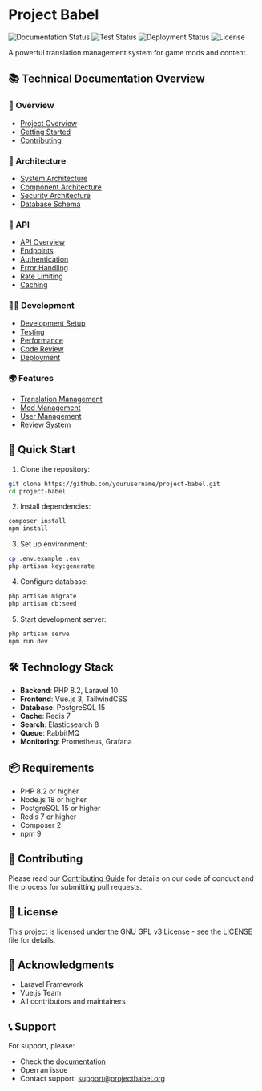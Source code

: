 # Project Babel

![Documentation Status](https://img.shields.io/badge/docs-in%20progress-yellow)
![Test Status](https://img.shields.io/badge/tests-not%20started-red)
![Deployment Status](https://img.shields.io/badge/deployment-not%20deployed-red)
![License](https://img.shields.io/badge/license-GNU%20GPL%20v3-blue)

A powerful translation management system for game mods and content.

## 📚 Technical Documentation Overview

### 🧠 Overview
- [Project Overview](docs/overview/project-overview.md)
- [Getting Started](docs/overview/getting-started.md)
- [Contributing](docs/overview/contributing.md)

### 🧱 Architecture
- [System Architecture](docs/architecture/system-architecture.md)
- [Component Architecture](docs/architecture/component-architecture.md)
- [Security Architecture](docs/architecture/security-architecture.md)
- [Database Schema](docs/architecture/database-schema.md)

### 🔌 API
- [API Overview](docs/api/api-overview.md)
- [Endpoints](docs/api/endpoints.md)
- [Authentication](docs/api/authentication.md)
- [Error Handling](docs/api/error-handling.md)
- [Rate Limiting](docs/api/rate-limiting.md)
- [Caching](docs/api/caching.md)

### 🧑‍💻 Development
- [Development Setup](docs/development/setup.md)
- [Testing](docs/development/testing.md)
- [Performance](docs/development/performance.md)
- [Code Review](docs/development/code-review.md)
- [Deployment](docs/development/deployment.md)

### 🌍 Features
- [Translation Management](docs/features/translation.md)
- [Mod Management](docs/features/mod.md)
- [User Management](docs/features/user.md)
- [Review System](docs/features/review.md)

## 🚀 Quick Start

1. Clone the repository:
```bash
git clone https://github.com/yourusername/project-babel.git
cd project-babel
```

2. Install dependencies:
```bash
composer install
npm install
```

3. Set up environment:
```bash
cp .env.example .env
php artisan key:generate
```

4. Configure database:
```bash
php artisan migrate
php artisan db:seed
```

5. Start development server:
```bash
php artisan serve
npm run dev
```

## 🛠️ Technology Stack

- **Backend**: PHP 8.2, Laravel 10
- **Frontend**: Vue.js 3, TailwindCSS
- **Database**: PostgreSQL 15
- **Cache**: Redis 7
- **Search**: Elasticsearch 8
- **Queue**: RabbitMQ
- **Monitoring**: Prometheus, Grafana

## 📦 Requirements

- PHP 8.2 or higher
- Node.js 18 or higher
- PostgreSQL 15 or higher
- Redis 7 or higher
- Composer 2
- npm 9

## 🤝 Contributing

Please read our [Contributing Guide](docs/overview/contributing.md) for details on our code of conduct and the process for submitting pull requests.

## 📄 License

This project is licensed under the GNU GPL v3 License - see the [LICENSE](LICENSE) file for details.

## 🙏 Acknowledgments

- Laravel Framework
- Vue.js Team
- All contributors and maintainers

## 📞 Support

For support, please:
- Check the [documentation](docs/overview/project-overview.md)
- Open an issue
- Contact support: support@projectbabel.org 
